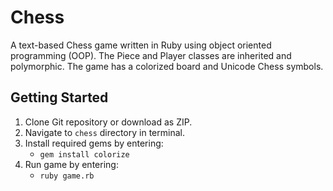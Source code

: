 Chess
=====

A text-based Chess game written in Ruby using object oriented programming (OOP). The Piece and Player classes are inherited and polymorphic. The game has a colorized board and Unicode Chess symbols.

Getting Started
---------------

1. Clone Git repository or download as ZIP.
2. Navigate to `chess` directory in terminal.
3. Install required gems by entering:
    - `gem install colorize`
4. Run game by entering:
    - `ruby game.rb`

